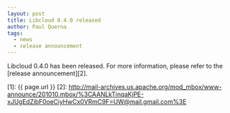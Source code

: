 ```yaml
---
layout: post
title: Libcloud 0.4.0 released
author: Paul Querna
tags:
  - news
  - release announcement
---
```


Libcloud 0.4.0 has been released. For more information, please refer to
the [release announcement][2].

[1]: {{ page.url }}
[2]: http://mail-archives.us.apache.org/mod_mbox/www-announce/201010.mbox/%3CAANLkTinqaKjPE-xJUgEdZibF0oeCiyHwCx0VRmC9F=UW@mail.gmail.com%3E
